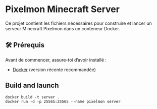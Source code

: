 # Pixelmon Minecraft Server

Ce projet contient les fichiers nécessaires pour construire et lancer un serveur Minecraft Pixelmon dans un conteneur Docker.

## 🛠️ Prérequis

Avant de commencer, assure-toi d’avoir installé :

- [Docker](https://www.docker.com/) (version récente recommandée)

##  Build and launch

```
docker build -t server .
docker run -d -p 25565:25565 --name pixelmon server
```